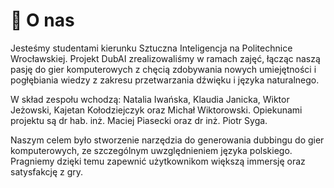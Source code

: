 # 👥 O nas
Jesteśmy studentami kierunku Sztuczna Inteligencja na Politechnice Wrocławskiej.  Projekt DubAI zrealizowaliśmy w ramach zajęć, łącząc naszą pasję do gier komputerowych z chęcią zdobywania nowych umiejętności i pogłębiania wiedzy z zakresu przetwarzania dźwięku i języka naturalnego.

W skład zespołu wchodzą: Natalia Iwańska, Klaudia Janicka, Wiktor Jeżowski, Kajetan Kołodziejczyk oraz Michał Wiktorowski. Opiekunami projektu są dr hab. inż. Maciej Piasecki oraz dr inż. Piotr Syga.

Naszym celem było stworzenie narzędzia do generowania dubbingu do gier komputerowych, ze szczególnym uwzględnieniem języka polskiego. Pragniemy dzięki temu zapewnić użytkownikom większą immersję oraz satysfakcję z gry.